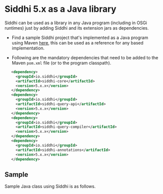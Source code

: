 # Siddhi 5.x as a Java library

Siddhi can be used as a library in any Java program (including in OSGi runtimes) just by adding Siddhi and its extension jars as dependencies.

* Find a sample Siddhi project that's implemented as a Java program using Maven [here](https://github.com/suhothayan/siddhi-sample), this can be used as a reference for any based implementation.

* Following are the mandatory dependencies that need to be added to the Maven `pom.xml` file (or to the program classpath).

```xml
   <dependency>
     <groupId>io.siddhi</groupId>
     <artifactId>siddhi-core</artifactId>
     <version>5.x.x</version>
   </dependency>
   <dependency>
     <groupId>io.siddhi</groupId>
     <artifactId>siddhi-query-api</artifactId>
     <version>5.x.x</version>
   </dependency>
   <dependency>
     <groupId>io.siddhi</groupId>
     <artifactId>siddhi-query-compiler</artifactId>
     <version>5.x.x</version>
   </dependency>
   <dependency>
     <groupId>io.siddhi</groupId>
     <artifactId>siddhi-annotations</artifactId>
     <version>5.x.x</version>
   </dependency>   
```

## Sample

Sample Java class using Siddhi is as follows.

<script src="https://gist.github.com/suhothayan/0c81a843101601e82a7175b7add2aa4d.js"></script>
